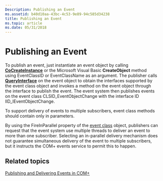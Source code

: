 ```yaml
---
Description: Publishing an Event
ms.assetid: b40d10aa-43bc-4c53-9e89-94c585d34238
title: Publishing an Event
ms.topic: article
ms.date: 05/31/2018
---
```


# Publishing an Event

To publish an event, just instantiate an event object by calling [**CoCreateInstance**](/windows/desktop/api/combaseapi/nf-combaseapi-cocreateinstance) or the Microsoft Visual Basic **CreateObject** method using EventClassID or EventClassName as an argument. The publisher calls [**QueryInterface**](/windows/desktop/api/unknwn/nf-unknwn-iunknown-queryinterface(q)) on the event object to obtain the interfaces supported by the event class object and invokes a method on the event object through the interface to publish the event. The event system then publishes events on the event class CLSID\_EventObjectChange with the interface ID IID\_IEventObjectChange.

To support delivery of events to multiple subscribers, event class methods should contain only in parameters.

By using the FireInParallel property of the [event class](the-com--event-class-object.md) object, publishers can request that the event system use multiple threads to deliver an event to more than one subscriber. Selecting an in-parallel delivery mechanism does not guarantee simultaneous delivery of the event to multiple subscribers, but it instructs the COM+ events service to permit this to happen.

## Related topics

<dl> <dt>

[Publishing and Delivering Events in COM+](publishing-and-delivering-events-in-com-.md)
</dt> </dl>

 

 
